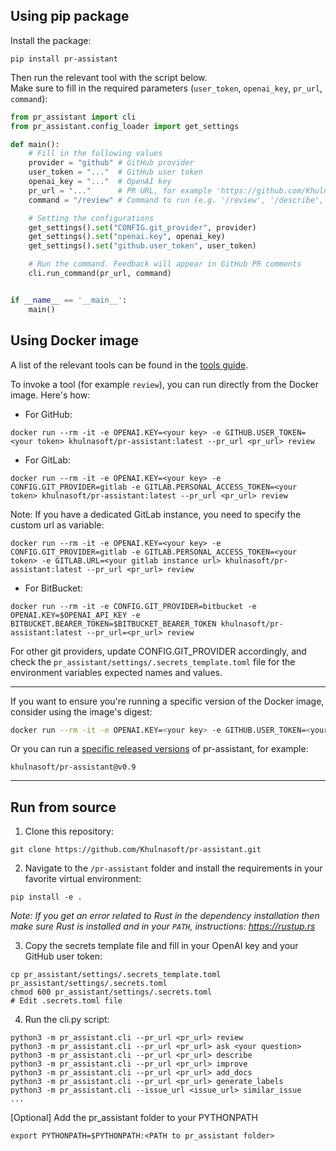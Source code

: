 ## Using pip package

Install the package:

```
pip install pr-assistant
```

Then run the relevant tool with the script below.
<br>
Make sure to fill in the required parameters (`user_token`, `openai_key`, `pr_url`, `command`):

```python
from pr_assistant import cli
from pr_assistant.config_loader import get_settings

def main():
    # Fill in the following values
    provider = "github" # GitHub provider
    user_token = "..."  # GitHub user token
    openai_key = "..."  # OpenAI key
    pr_url = "..."      # PR URL, for example 'https://github.com/Khulnasoft/pr-assistant/pull/809'
    command = "/review" # Command to run (e.g. '/review', '/describe', '/ask="What is the purpose of this PR?"', ...)

    # Setting the configurations
    get_settings().set("CONFIG.git_provider", provider)
    get_settings().set("openai.key", openai_key)
    get_settings().set("github.user_token", user_token)

    # Run the command. Feedback will appear in GitHub PR comments
    cli.run_command(pr_url, command)


if __name__ == '__main__':
    main()
```

## Using Docker image

A list of the relevant tools can be found in the [tools guide](../tools/ask.md).

To invoke a tool (for example `review`), you can run directly from the Docker image. Here's how:

- For GitHub:
```
docker run --rm -it -e OPENAI.KEY=<your key> -e GITHUB.USER_TOKEN=<your token> khulnasoft/pr-assistant:latest --pr_url <pr_url> review
```

- For GitLab:
```
docker run --rm -it -e OPENAI.KEY=<your key> -e CONFIG.GIT_PROVIDER=gitlab -e GITLAB.PERSONAL_ACCESS_TOKEN=<your token> khulnasoft/pr-assistant:latest --pr_url <pr_url> review
```

Note: If you have a dedicated GitLab instance, you need to specify the custom url as variable:
```
docker run --rm -it -e OPENAI.KEY=<your key> -e CONFIG.GIT_PROVIDER=gitlab -e GITLAB.PERSONAL_ACCESS_TOKEN=<your token> -e GITLAB.URL=<your gitlab instance url> khulnasoft/pr-assistant:latest --pr_url <pr_url> review
```

- For BitBucket:
```
docker run --rm -it -e CONFIG.GIT_PROVIDER=bitbucket -e OPENAI.KEY=$OPENAI_API_KEY -e BITBUCKET.BEARER_TOKEN=$BITBUCKET_BEARER_TOKEN khulnasoft/pr-assistant:latest --pr_url=<pr_url> review
```

For other git providers, update CONFIG.GIT_PROVIDER accordingly, and check the `pr_assistant/settings/.secrets_template.toml` file for the environment variables expected names and values.

---


If you want to ensure you're running a specific version of the Docker image, consider using the image's digest:
```bash
docker run --rm -it -e OPENAI.KEY=<your key> -e GITHUB.USER_TOKEN=<your token> khulnasoft/pr-assistant@sha256:71b5ee15df59c745d352d84752d01561ba64b6d51327f97d46152f0c58a5f678 --pr_url <pr_url> review
```

Or you can run a [specific released versions](https://github.com/Khulnasoft/pr-assistant/blob/main/RELEASE_NOTES.md) of pr-assistant, for example:
```
khulnasoft/pr-assistant@v0.9
```

---

## Run from source

1. Clone this repository:

```
git clone https://github.com/Khulnasoft/pr-assistant.git
```

2. Navigate to the `/pr-assistant` folder and install the requirements in your favorite virtual environment:

```
pip install -e .
```

*Note: If you get an error related to Rust in the dependency installation then make sure Rust is installed and in your `PATH`, instructions: https://rustup.rs*

3. Copy the secrets template file and fill in your OpenAI key and your GitHub user token:

```
cp pr_assistant/settings/.secrets_template.toml pr_assistant/settings/.secrets.toml
chmod 600 pr_assistant/settings/.secrets.toml
# Edit .secrets.toml file
```

4. Run the cli.py script:

```
python3 -m pr_assistant.cli --pr_url <pr_url> review
python3 -m pr_assistant.cli --pr_url <pr_url> ask <your question>
python3 -m pr_assistant.cli --pr_url <pr_url> describe
python3 -m pr_assistant.cli --pr_url <pr_url> improve
python3 -m pr_assistant.cli --pr_url <pr_url> add_docs
python3 -m pr_assistant.cli --pr_url <pr_url> generate_labels
python3 -m pr_assistant.cli --issue_url <issue_url> similar_issue
...
```

[Optional] Add the pr_assistant folder to your PYTHONPATH
```
export PYTHONPATH=$PYTHONPATH:<PATH to pr_assistant folder>
```